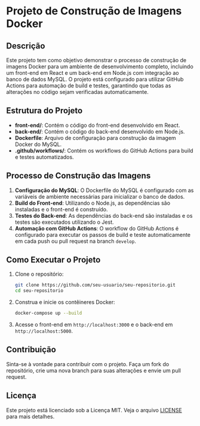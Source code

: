 # Projeto de Construção de Imagens Docker

## Descrição

Este projeto tem como objetivo demonstrar o processo de construção de imagens Docker para um ambiente de desenvolvimento completo, incluindo um front-end em React e um back-end em Node.js com integração ao banco de dados MySQL. O projeto está configurado para utilizar GitHub Actions para automação de build e testes, garantindo que todas as alterações no código sejam verificadas automaticamente.

## Estrutura do Projeto

- **front-end/**: Contém o código do front-end desenvolvido em React.
- **back-end/**: Contém o código do back-end desenvolvido em Node.js.
- **Dockerfile**: Arquivo de configuração para construção da imagem Docker do MySQL.
- **.github/workflows/**: Contém os workflows do GitHub Actions para build e testes automatizados.

## Processo de Construção das Imagens

1. **Configuração do MySQL**: O Dockerfile do MySQL é configurado com as variáveis de ambiente necessárias para inicializar o banco de dados.
2. **Build do Front-end**: Utilizando o Node.js, as dependências são instaladas e o front-end é construído.
3. **Testes do Back-end**: As dependências do back-end são instaladas e os testes são executados utilizando o Jest.
4. **Automação com GitHub Actions**: O workflow do GitHub Actions é configurado para executar os passos de build e teste automaticamente em cada push ou pull request na branch `develop`.

## Como Executar o Projeto

1. Clone o repositório:
   ```bash
   git clone https://github.com/seu-usuario/seu-repositorio.git
   cd seu-repositorio
   ```

2. Construa e inicie os contêineres Docker:
   ```bash
   docker-compose up --build
   ```

3. Acesse o front-end em `http://localhost:3000` e o back-end em `http://localhost:5000`.

## Contribuição

Sinta-se à vontade para contribuir com o projeto. Faça um fork do repositório, crie uma nova branch para suas alterações e envie um pull request.

## Licença

Este projeto está licenciado sob a Licença MIT. Veja o arquivo [LICENSE](LICENSE) para mais detalhes.
